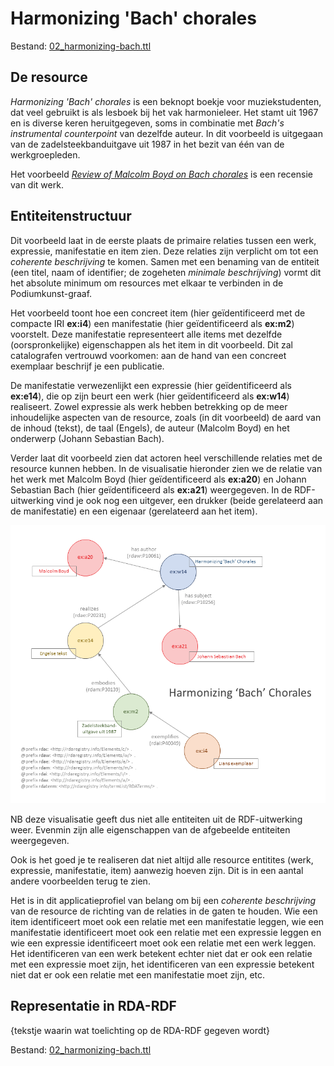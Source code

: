 # Harmonizing 'Bach' chorales

Bestand: [02_harmonizing-bach.ttl](02_harmonizing-bach.ttl)

## De resource

_Harmonizing 'Bach' chorales_ is een beknopt boekje voor muziekstudenten, dat veel gebruikt is als lesboek bij het vak harmonieleer. Het stamt uit 1967 en is diverse keren heruitgegeven, soms in combinatie met _Bach's instrumental counterpoint_ van dezelfde auteur. In dit voorbeeld is uitgegaan van de zadelsteekbanduitgave uit 1987 in het bezit van één van de werkgroepleden.

Het voorbeeld [_Review of Malcolm Boyd on Bach chorales_](https://github.com/renevoorburg/ApplicationProfileRDA/blob/main/rdf/examples/05_review-harmonizing-bach.md) is een recensie van dit werk.

## Entiteitenstructuur

Dit voorbeeld laat in de eerste plaats de primaire relaties tussen een werk, expressie, manifestatie en item zien. Deze relaties zijn verplicht om tot een _coherente beschrijving_ te komen. Samen met een benaming van de entiteit (een titel, naam of identifier; de zogeheten _minimale beschrijving_) vormt dit het absolute minimum om resources met elkaar te verbinden in de Podiumkunst-graaf.

Het voorbeeld toont hoe een concreet item (hier geïdentificeerd met de compacte IRI **ex:i4**) een manifestatie (hier geïdentificeerd als **ex:m2**) voorstelt. Deze manifestatie representeert alle items met dezelfde (oorspronkelijke) eigenschappen als het item in dit voorbeeld.
Dit zal catalografen vertrouwd voorkomen: aan de hand van een concreet exemplaar beschrijf je een publicatie.

De manifestatie verwezenlijkt een expressie (hier geïdentificeerd als **ex:e14**), die op zijn beurt een werk (hier geïdentificeerd als **ex:w14**) realiseert. Zowel expressie als werk hebben betrekking op de meer inhoudelijke aspecten van de resource, zoals (in dit voorbeeld) de aard van de inhoud (tekst), de taal (Engels), de auteur (Malcolm Boyd) en het onderwerp (Johann Sebastian Bach).

Verder laat dit voorbeeld zien dat actoren heel verschillende relaties met de resource kunnen hebben. In de visualisatie hieronder zien we de relatie van het werk met Malcolm Boyd (hier geïdentificeerd als **ex:a20**) en Johann Sebastian Bach (hier geïdentificeerd als **ex:a21**) weergegeven. In de RDF-uitwerking vind je ook nog een uitgever, een drukker (beide gerelateerd aan de manifestatie) en een eigenaar (gerelateerd aan het item).


![Visualisatie Structuur](../../assets/02_harmonizing-bach_rda-rdf_visualisatie.png)

NB deze visualisatie geeft dus niet alle entiteiten uit de RDF-uitwerking weer. Evenmin zijn alle eigenschappen van de afgebeelde entiteiten weergegeven.

Ook is het goed je te realiseren dat niet altijd alle resource entitites (werk, expressie, manifestatie, item) aanwezig hoeven zijn. Dit is in een aantal andere voorbeelden terug te zien.

Het is in dit applicatieprofiel van belang om bij een _coherente beschrijving_ van de resource de richting van de relaties in de gaten te houden. Wie een item identificeert moet ook een relatie met een manifestatie leggen, wie een manifestatie identificeert moet ook een relatie met een expressie leggen en wie een expressie identificeert moet ook een relatie met een werk leggen. Het identificeren van een werk betekent echter niet dat er ook een relatie met een expressie moet zijn, het identificeren van een expressie betekent niet dat er ook een relatie met een manifestatie moet zijn, etc.


## Representatie in RDA-RDF

{tekstje waarin wat toelichting op de RDA-RDF gegeven wordt} 

Bestand: [02_harmonizing-bach.ttl](02_harmonizing-bach.ttl)
